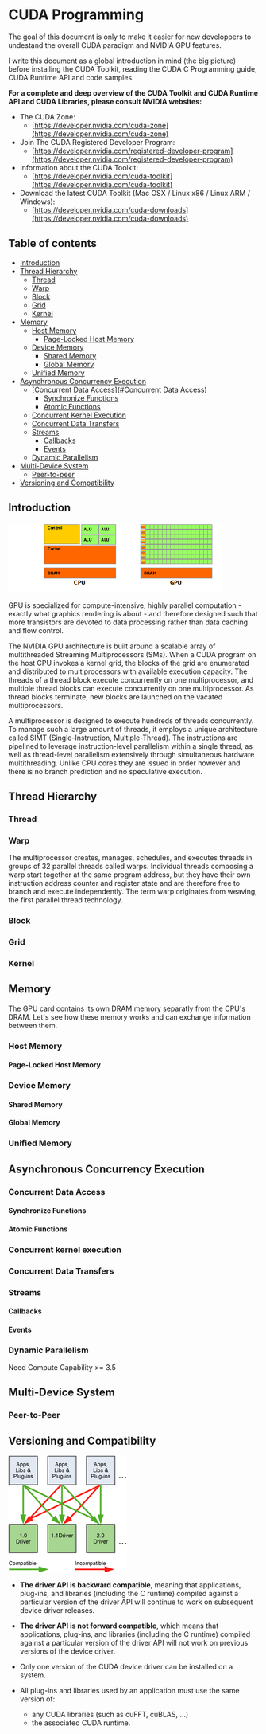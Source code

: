 # CUDA Programming

The goal of this document is only to make it easier for new developpers to undestand the overall CUDA paradigm and NVIDIA GPU features.  

I write this document as a global introduction in mind (the big picture) before installing the CUDA Toolkit, reading the CUDA C Programming guide, CUDA Runtime API and code samples.  

**For a complete and deep overview of the CUDA Toolkit and CUDA Runtime API and CUDA Libraries, please consult NVIDIA websites:**

* The CUDA Zone:
    * [https://developer.nvidia.com/cuda-zone](https://developer.nvidia.com/cuda-zone)  
* Join The CUDA Registered Developer Program:
    * [https://developer.nvidia.com/registered-developer-program](https://developer.nvidia.com/registered-developer-program)  
* Information about the CUDA Toolkit:
    * [https://developer.nvidia.com/cuda-toolkit](https://developer.nvidia.com/cuda-toolkit)  
* Download the latest CUDA Toolkit (Mac OSX / Linux x86 / Linux ARM / Windows):
    * [https://developer.nvidia.com/cuda-downloads](https://developer.nvidia.com/cuda-downloads)  

## Table of contents

* [Introduction](#introduction)
* [Thread Hierarchy](#threadhierarchy)
    * [Thread](#thread)
    * [Warp](#warp)
    * [Block](#block)
    * [Grid](#grid)
    * [Kernel](#kernel)
* [Memory](#memory)
    * [Host Memory](#hostmemory)
        * [Page-Locked Host Memory](#pagelockedhostmemory)
    * [Device Memory](#devicememory)
        * [Shared Memory](#sharedmemory)
        * [Global Memory](#globalmemory)
    * [Unified Memory](#unifiedmemory)
* [Asynchronous Concurrency Execution](#asynchronousconcurrencyexecution)
    * [Concurrent Data Access](#Concurrent Data Access)
        * [Synchronize Functions](#synchronizefunctions)
        * [Atomic Functions](#atomicfunctions)
    * [Concurrent Kernel Execution](#concurrentkernelexecution)
    * [Concurrent Data Transfers](#concurrentdatatransfers)
    * [Streams](#streams)
        * [Callbacks](#callbacks)
        * [Events](#events)
    * [Dynamic Parallelism](#dynamicparallelism)
* [Multi-Device System](#multidevicesystem)
    * [Peer-to-peer](#peertopeer)
* [Versioning and Compatibility](#versioningandcompatibility)

## <A name="introduction"></A>  Introduction

![CPU versus GPU design](./images/cpu_vs_gpu.png "CPU versus GPU design")

GPU is specialized for compute-intensive, highly parallel computation - exactly what graphics rendering is about - and therefore designed such that more transistors are devoted to data processing rather than data caching and flow control.

The NVIDIA GPU architecture is built around a scalable array of multithreaded Streaming Multiprocessors (SMs). When a CUDA program on the host CPU invokes a kernel grid, the blocks of the grid are enumerated and distributed to multiprocessors with available execution capacity. The threads of a thread block execute concurrently on one multiprocessor, and multiple thread blocks can execute concurrently on one multiprocessor. As thread blocks terminate, new blocks are launched on the vacated multiprocessors.

A multiprocessor is designed to execute hundreds of threads concurrently. To manage such a large amount of threads, it employs a unique architecture called SIMT (Single-Instruction, Multiple-Thread). The instructions are pipelined to leverage instruction-level parallelism within a single thread, as well as thread-level parallelism extensively through simultaneous hardware multithreading. Unlike CPU cores they are issued in order however and there is no branch prediction and no speculative execution.

## <A name="threadhierarchy"></A> Thread Hierarchy
### <A name="thread"></A> Thread
### <A name="warp"></A> Warp

The multiprocessor creates, manages, schedules, and executes threads in groups of 32 parallel threads called warps. Individual threads composing a warp start together at the same program address, but they have their own instruction address counter and register state and are therefore free to branch and execute independently. The term warp originates from weaving, the first parallel thread technology.

### <A name="block"></A> Block
### <A name="grid"></A> Grid
### <A name="kernel"></A> Kernel

## <A name="memory"></A> Memory

The GPU card contains its own DRAM memory separatly from the CPU's DRAM. Let's see how these memory works and can exchange information between them.

### <A name="hostmemory"></A> Host Memory
#### <A name="pagelockedhostmemory"></A> Page-Locked Host Memory
### <A name="devicememory"></A> Device Memory
#### <A name="sharedmemory"></A> Shared Memory
#### <A name="globalmemory"></A> Global Memory
### <A name="unifiedmemory"></A>Unified Memory

## <A name="asynchronousconcurrencyexecution"></A> Asynchronous Concurrency Execution
### <A name="concurrentdataaccess"></A> Concurrent Data Access
#### <A name="synchronizefunctions"></A> Synchronize Functions
#### <A name="atomicfunction"></A> Atomic Functions
### <A name="concurrentkernelexecution"></A> Concurrent kernel execution
### <A name="concurrentdatatransfers"></A> Concurrent Data Transfers
### <A name="streams"></A> Streams
#### <A name="callbacks"></A> Callbacks
#### <A name="events"></A> Events
### <A name="dynamicparallelism"></A> Dynamic Parallelism

Need Compute Capability >= 3.5

## <A name="multidevicesystem"></A> Multi-Device System
### <A name="peertopeer"></A> Peer-to-Peer

## <A name="versioningandcompatibility"></A> Versioning and Compatibility

![Versioning and Compatibility](./images/versioning_and_compatibility.png "Versioning and Compatibility")

* __The driver API is backward compatible__, meaning that applications, plug-ins, and libraries (including the C runtime) compiled against a particular version of the driver API will continue to work on subsequent device driver releases.

* __The driver API is not forward compatible__, which means that applications, plug-ins, and libraries (including the C runtime) compiled against a particular version of the driver API will not work on previous versions of the device driver.

* Only one version of the CUDA device driver can be installed on a system.

* All plug-ins and libraries used by an application must use the same version of:
    * any CUDA libraries (such as cuFFT, cuBLAS, ...)
    * the associated CUDA runtime.
